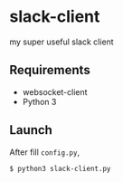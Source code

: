 # slack-client
my super useful slack client

## Requirements

- websocket-client
- Python 3

## Launch

After fill `config.py`,

```sh
$ python3 slack-client.py
```
